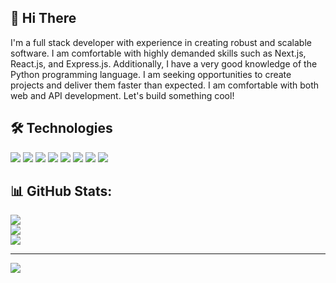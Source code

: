 ## 🚀 Hi There
I'm a full stack developer with experience in creating robust and scalable software. I am comfortable with highly demanded skills such as Next.js, React.js, and Express.js. Additionally, I have a very good knowledge of the Python programming language. I am seeking opportunities to create projects and deliver them faster than expected. I am comfortable with both web and API development. Let's build something cool!




## 🛠 Technologies

![](https://img.shields.io/badge/Code-JavaScript-informational?style=flat&color=informational&logo=javascript)
![](https://img.shields.io/badge/Code-Tailwind_CSS-informational?style=flat&color=informational&logo=tailwindcss)
![](https://img.shields.io/badge/Code-React-informational?style=flat&color=informational&logo=react)
![](https://img.shields.io/badge/Code-TypeScript-informational?style=flat&color=informational&logo=typescript)
![](https://img.shields.io/badge/Code-Node-informational?style=flat&color=informational&logo=node.js)
![](https://img.shields.io/badge/Code-MongoDB-informational?style=flat&color=informational&logo=mongodb)
![](https://img.shields.io/badge/Code-Prisma_ORM-informational?style=flat&color=informational&logo=prisma)
![](https://img.shields.io/badge/Code-Python-informational?style=flat&color=informational&logo=python)


## 📊 GitHub Stats:
![](https://github-readme-stats.vercel.app/api?username=Shivamrai15&theme=dark&hide_border=false&include_all_commits=false&count_private=false)<br/>
![](https://github-readme-streak-stats.herokuapp.com/?user=Shivamrai15&theme=dark&hide_border=false)<br/>
![](https://github-readme-stats.vercel.app/api/top-langs/?username=Shivamrai15&theme=dark&hide_border=false&include_all_commits=false&count_private=false&layout=compact)

---
[![](https://visitcount.itsvg.in/api?id=Shivamrai15&icon=0&color=0)](https://visitcount.itsvg.in)
